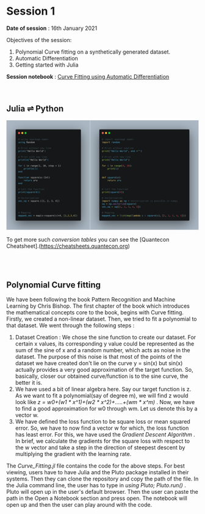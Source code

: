 # Session 1  
**Date of session** : 16th January 2021  

Objectives of the session:
  1. Polynomial Curve fitting on a synthetically generated dataset.
  2. Automatic Differentiation
  3. Getting started with Julia  

**Session notebook** : [Curve Fitting using Automatic Differentiation](https://htmlpreview.github.io/?https://github.com/S4DS-IEM/Study-Group/blob/main/Study_Session_1/Misc/Curve_Fitting.html)
<br><br><br>

## Julia ⇌ Python
<img src = "Misc/convert.png" style="width=20%">  

To get more such *conversion tables* you can see the [Quantecon Cheatsheet].(https://cheatsheets.quantecon.org)  
<br><br><br>  

## Polynomial Curve fitting  
We have been following the book Pattern Recognition and Machine Learning by Chris Bishop. The first chapter of the book which introduces the mathematical concepts core to the book, begins with Curve fitting. Firstly, we created a non-linear dataset. Then, we tried to fit a polynomial to that dataset. We went through the following steps :
  1. Dataset Creation : We chose the sine function to create our dataset. For certain x values, its corresponding y value could be represented as the sum of the sine of x and a random number, which acts as noise in the dataset. The purpose of this noise is that most of the points of the dataset we have created don't lie on the curve y = sin(x) but sin(x) actually provides a very good approximation of the target function. So, basically, closer our obtained curve/function is to the sine curve, the better it is. 
  2. We have used a bit of linear algebra here. Say our target function is z. As we want to fit a polynomial(say of degree m), we will find z would look like  *z = w0+(w1 * x^1)+(w2 * x^2)+.....+(wm * x^m)*  . Now, we have to find a good approximation for w0 through wm. Let us denote this by a vector w.
  3. We have defined the loss function to be square loss or mean squared error. So, we have to now find a vector w for which, the loss function has least error. For this, we have used the *Gradient Descent Algorithm* . In brief, we calculate the gradients for the square loss with respect to the w vector and take a step in the direction of steepest descent by multiplying the gradient with the learning rate. 

The *Curve_Fitting.jl* file contains the code for the above steps. For best viewing, users have to have Julia and the Pluto package installed in their systems. Then they can clone the repository and copy the path of the file. In the Julia command line, the user has to type in *using Pluto; Pluto.run()* . Pluto will open up in the user's default browser. Then the user can paste the path in the Open a Notebook section and press open. The notebook will open up and then the user can play around with the code. 
